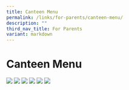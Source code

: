 ```yaml
---
title: Canteen Menu
permalink: /links/for-parents/canteen-menu/
description: ""
third_nav_title: For Parents
variant: markdown
---
```

Canteen Menu
============
![](/images/Hot_drinks___snacks.png)
![](/images/Noodle_stall.png)
![](/images/4_canteen.png)
![](/images/Malay_Noodle_stall.png)
![](/images/Japanese_Stall.png)
![](/images/Cold_drink_and_fruits.png)